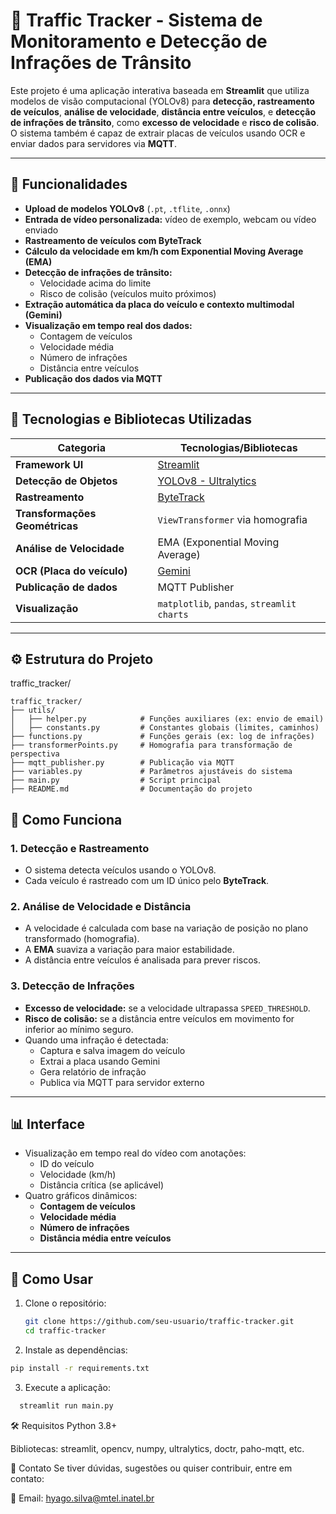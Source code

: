 # 🚦 Traffic Tracker - Sistema de Monitoramento e Detecção de Infrações de Trânsito

Este projeto é uma aplicação interativa baseada em **Streamlit** que utiliza modelos de visão computacional (YOLOv8) para **detecção, rastreamento de veículos**, **análise de velocidade**, **distância entre veículos**, e **detecção de infrações de trânsito**, como **excesso de velocidade** e **risco de colisão**. O sistema também é capaz de extrair placas de veículos usando OCR e enviar dados para servidores via **MQTT**.

---

## 📌 Funcionalidades

- **Upload de modelos YOLOv8** (`.pt`, `.tflite`, `.onnx`)
- **Entrada de vídeo personalizada:** vídeo de exemplo, webcam ou vídeo enviado
- **Rastreamento de veículos com ByteTrack**
- **Cálculo da velocidade em km/h com Exponential Moving Average (EMA)**
- **Detecção de infrações de trânsito:**
  - Velocidade acima do limite
  - Risco de colisão (veículos muito próximos)
- **Extração automática da placa do veículo e contexto multimodal (Gemini)**
- **Visualização em tempo real dos dados:**
  - Contagem de veículos
  - Velocidade média
  - Número de infrações
  - Distância entre veículos
- **Publicação dos dados via MQTT**

---

## 🧠 Tecnologias e Bibliotecas Utilizadas

| Categoria                  | Tecnologias/Bibliotecas                            |
|---------------------------|----------------------------------------------------|
| **Framework UI**          | [Streamlit](https://streamlit.io/)                |
| **Detecção de Objetos**   | [YOLOv8 - Ultralytics](https://github.com/ultralytics/ultralytics) |
| **Rastreamento**          | [ByteTrack](https://github.com/ifzhang/ByteTrack) |
| **Transformações Geométricas** | `ViewTransformer` via homografia              |
| **Análise de Velocidade** | EMA (Exponential Moving Average)                  |
| **OCR (Placa do veículo)**| [Gemini]([https://github.com/mindee/doctr](https://aistudio.google.com/))          |
| **Publicação de dados**   | MQTT Publisher                                     |
| **Visualização**          | `matplotlib`, `pandas`, `streamlit charts`        |

---

## ⚙️ Estrutura do Projeto
traffic_tracker/

```
traffic_tracker/
├── utils/
│   ├── helper.py            # Funções auxiliares (ex: envio de email)
│   ├── constants.py         # Constantes globais (limites, caminhos)
├── functions.py             # Funções gerais (ex: log de infrações)
├── transformerPoints.py     # Homografia para transformação de perspectiva
├── mqtt_publisher.py        # Publicação via MQTT
├── variables.py             # Parâmetros ajustáveis do sistema
├── main.py                  # Script principal
├── README.md                # Documentação do projeto

```


## 🎯 Como Funciona

### 1. Detecção e Rastreamento
- O sistema detecta veículos usando o YOLOv8.
- Cada veículo é rastreado com um ID único pelo **ByteTrack**.

### 2. Análise de Velocidade e Distância
- A velocidade é calculada com base na variação de posição no plano transformado (homografia).
- A **EMA** suaviza a variação para maior estabilidade.
- A distância entre veículos é analisada para prever riscos.

### 3. Detecção de Infrações
- **Excesso de velocidade:** se a velocidade ultrapassa `SPEED_THRESHOLD`.
- **Risco de colisão:** se a distância entre veículos em movimento for inferior ao mínimo seguro.
- Quando uma infração é detectada:
  - Captura e salva imagem do veículo
  - Extrai a placa usando Gemini
  - Gera relatório de infração
  - Publica via MQTT para servidor externo

---

## 📊 Interface

- Visualização em tempo real do vídeo com anotações:
  - ID do veículo
  - Velocidade (km/h)
  - Distância crítica (se aplicável)
- Quatro gráficos dinâmicos:
  - **Contagem de veículos**
  - **Velocidade média**
  - **Número de infrações**
  - **Distância média entre veículos**

---

## 🚀 Como Usar

1. Clone o repositório:
   ```bash
   git clone https://github.com/seu-usuario/traffic-tracker.git
   cd traffic-tracker
   ```

2. Instale as dependências:

  ```bash
  pip install -r requirements.txt
  ```

3. Execute a aplicação:
```bash
  streamlit run main.py
```

🛠 Requisitos
Python 3.8+

Bibliotecas: streamlit, opencv, numpy, ultralytics, doctr, paho-mqtt, etc.

📩 Contato
Se tiver dúvidas, sugestões ou quiser contribuir, entre em contato:

📧 Email: hyago.silva@mtel.inatel.br
